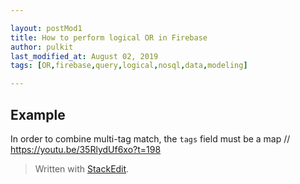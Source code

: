 ```yaml
---

layout: postMod1
title: How to perform logical OR in Firebase
author: pulkit
last_modified_at: August 02, 2019
tags: [OR,firebase,query,logical,nosql,data,modeling]

---
```


## Example
In order to combine multi-tag match, the `tags` field must be a map
// https://youtu.be/35RlydUf6xo?t=198

> Written with [StackEdit](https://stackedit.io/).
<!--stackedit_data:
eyJoaXN0b3J5IjpbMTY3NTcxNDgwMV19
-->
